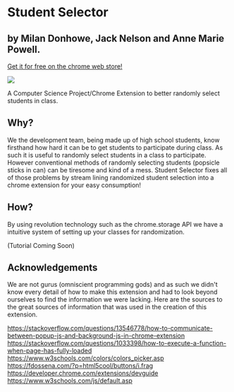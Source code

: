 # Student Selector 
## by Milan Donhowe, Jack Nelson and Anne Marie Powell.

[Get it for free on the chrome web store!](https://chrome.google.com/webstore/detail/student-randomizer/lcipncfbfemopganndembnmjjnhbaomk)


![](https://raw.githubusercontent.com/MilanDonhowe/studentSelect/master/images/logo96.png)


A Computer Science Project/Chrome Extension to better randomly select students in class.


## Why?

We the development team, being made up of high school students, know firsthand how hard it can be to get students to participate during class.  As such it is useful to randomly select students in a class to participate.  However conventional methods of randomly selecting students (popsicle sticks in can) can be tiresome and kind of a mess.  Student Selector fixes all of those problems by stream lining randomized student selection into a chrome extension for your easy consumption!

## How?

By using revolution technology such as the chrome.storage API we have a intuitive system of setting up your classes for randomization.

(Tutorial Coming Soon)

## Acknowledgements

We are not gurus (omniscient programming gods) and as such we didn't know every detail of how to make this extension and had to look beyond ourselves to find the information we were lacking.  Here are the sources to the great sources of information that was used in the creation of this extension.

https://stackoverflow.com/questions/13546778/how-to-communicate-between-popup-js-and-background-js-in-chrome-extension
https://stackoverflow.com/questions/1033398/how-to-execute-a-function-when-page-has-fully-loaded
https://www.w3schools.com/colors/colors_picker.asp
https://fdossena.com/?p=html5cool/buttons/i.frag
https://developer.chrome.com/extensions/devguide
https://www.w3schools.com/js/default.asp
